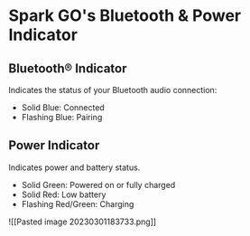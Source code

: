 # Spark GO's Bluetooth & Power Indicator
## Bluetooth® Indicator
Indicates the status of your Bluetooth audio connection:
- Solid Blue: Connected
- Flashing Blue: Pairing 

## Power Indicator
Indicates power and battery status.
 - Solid Green: Powered on or fully charged
 - Solid Red: Low battery
 - Flashing Red/Green: Charging


![[Pasted image 20230301183733.png]]